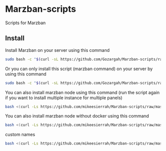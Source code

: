 # Marzban-scripts
Scripts for Marzban

## Install
Install Marzban on your server using this command
```bash
sudo bash -c "$(curl -sL https://github.com/Gozargah/Marzban-scripts/raw/master/marzban.sh)" @ install
```

Or you can only install this script (marzban command) on your server by using this command
```bash
sudo bash -c "$(curl -sL https://github.com/Gozargah/Marzban-scripts/raw/master/marzban.sh)" @ install-script
```

You can also install marzban node using this command (run the script again if you want to install multiple instance for multiple panels)
```bash
bash <(curl -Ls https://github.com/mikeesierrah/Marzban-scripts/raw/master/marzban-node.sh)
``` 
You can also install marzban node without docker using this command 
```bash
bash <(curl -Ls https://github.com/mikeesierrah/Marzban-scripts/raw/master/node-no-docker.sh) @ install
``` 
custom names
```bash
bash <(curl -Ls https://github.com/mikeesierrah/Marzban-scripts/raw/master/node-no-docker.sh) @ install --name node
``` 